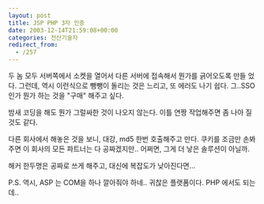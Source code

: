 ```yaml
---
layout: post
title: JSP PHP 3자 인증
date: 2003-12-14T21:59:08+00:00
categories: 전산기술자
redirect_from:
  - /257
---
```


두 놈 모두 서버쪽에서 소켓을 열어서 다른 서버에 접속해서 뭔가를 긁어오도록 만들 었다. 그런데, 역시 이런식으로 뺑뺑이 돌리는 것은 느리고, 또 에러도 나기 쉽다. 그..SSO 인가 뭔가 하는 것을 "구매" 해주고 싶다.

밤새 코딩을 해도 뭔가 그럴싸한 것이 나오지 않는다. 이틀 연짱 작업해주면 좀 나아 질 것도 같다.

다른 회사에서 해놓은 것을 보니, 대강, md5 한번 호출해주고 만다. 쿠키를 조금만 손봐주면 이 회사의 모든 파트너는 다 공짜겠지만.. 어쩌면, 그게 더 낳은 솔루션이 아닐까.

해커 한두명은 공짜로 쓰게 해주고, 대신에 복잡도가 낮아진다면...

P.S. 역시, ASP 는 COM을 하나 깔아줘야 하네.. 귀찮은 플랫폼이다. PHP 에서도 되는데..
